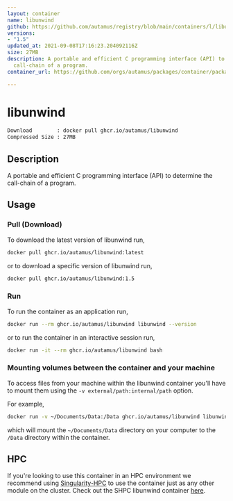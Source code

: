 ```yaml
---
layout: container
name: libunwind
github: https://github.com/autamus/registry/blob/main/containers/l/libunwind/spack.yaml
versions:
- "1.5"
updated_at: 2021-09-08T17:16:23.204092116Z
size: 27MB
description: A portable and efficient C programming interface (API) to determine the
  call-chain of a program.
container_url: https://github.com/orgs/autamus/packages/container/package/libunwind

---
```

# libunwind
```bash 
Download        : docker pull ghcr.io/autamus/libunwind
Compressed Size : 27MB
```

## Description
A portable and efficient C programming interface (API) to determine the call-chain of a program.

## Usage
### Pull (Download)
To download the latest version of libunwind run,

```bash
docker pull ghcr.io/autamus/libunwind:latest
```

or to download a specific version of libunwind run,

```bash
docker pull ghcr.io/autamus/libunwind:1.5
```
### Run
To run the container as an application run,
```bash
docker run --rm ghcr.io/autamus/libunwind libunwind --version
```

or to run the container in an interactive session run,
```bash
docker run -it --rm ghcr.io/autamus/libunwind bash
```

### Mounting volumes between the container and your machine
To access files from your machine within the libunwind container you'll have to mount them using the `-v external/path:internal/path` option.

For example,
```bash
docker run -v ~/Documents/Data:/Data ghcr.io/autamus/libunwind libunwind /Data/myData.csv
```
which will mount the `~/Documents/Data` directory on your computer to the `/Data` directory within the container.

## HPC
If you're looking to use this container in an HPC environment we recommend using [Singularity-HPC](https://singularity-hpc.readthedocs.io) to use the container just as any other module on the cluster. Check out the SHPC libunwind container [here](https://singularityhub.github.io/singularity-hpc/r/ghcr.io-autamus-libunwind/).